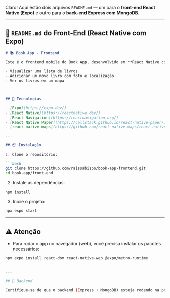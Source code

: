 Claro! Aqui estão dois arquivos `README.md` — um para o **front-end React Native (Expo)** e outro para o **back-end Express com MongoDB**.

---

## 📱 `README.md` do Front-End (React Native com Expo)

````markdown
# 📚 Book App - Frontend

Este é o frontend mobile do Book App, desenvolvido em **React Native com Expo**. O app permite:

- Visualizar uma lista de livros
- Adicionar um novo livro com foto e localização
- Ver os livros em um mapa

---

## 🚀 Tecnologias

- [Expo](https://expo.dev/)
- [React Native](https://reactnative.dev/)
- [React Navigation](https://reactnavigation.org/)
- [React Native Paper](https://callstack.github.io/react-native-paper/)
- [react-native-maps](https://github.com/react-native-maps/react-native-maps)

---

## 📦 Instalação

1. Clone o repositório:

```bash
git clone https://github.com/raissabispo/book-app-frontend.git
cd book-app/front-end
````

2. Instale as dependências:

```bash
npm install
```

3. Inicie o projeto:

```bash
npx expo start
```

---

## ⚠️ Atenção

* Para rodar o app no navegador (web), você precisa instalar os pacotes necessários:

```bash
npx expo install react-dom react-native-web @expo/metro-runtime


---

## 📡 Backend

Certifique-se de que o backend (Express + MongoDB) esteja rodando na porta 3000.

